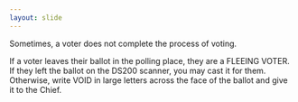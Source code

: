 ```yaml
---
layout: slide
---
```


Sometimes, a voter does not complete the process of voting.

If a voter leaves their ballot in the polling place, they are a FLEEING VOTER. If they left the ballot on the DS200 scanner, you may cast it for them. Otherwise, write VOID in large letters across the face of the ballot and give it to the Chief.